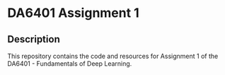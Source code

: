 # DA6401 Assignment 1

## Description
This repository contains the code and resources for Assignment 1 of the DA6401 - Fundamentals of Deep Learning. 
